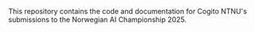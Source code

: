 This repository contains the code and documentation for Cogito NTNU's submissions to the Norwegian AI Championship 2025.
